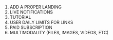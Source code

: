 1. ADD A PROPER LANDING
2. LIVE NOTIFICATIONS
3. TUTORIAL
4. USER DAILY LIMITS FOR LINKS
5. PAID SUBSCRIPTION
6. MULTIMODALITY (FILES, IMAGES, VIDEOS, ETC)